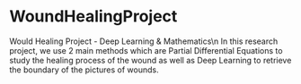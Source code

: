 # WoundHealingProject
Would Healing Project - Deep Learning &amp; Mathematics\n
In this research project, we use 2 main methods which are Partial Differential Equations to study the healing process of the wound as well as Deep Learning to retrieve the boundary of the pictures of wounds. 

